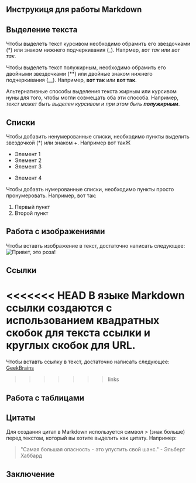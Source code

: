 ## Инструкиця для работы Markdown

## Выделение текста

Чтобы выделеть текст курсивом необходимо обрамить его звездочками (*) или знаком нижнего подчеркивания (_). Напрмер, *вот так* или _вот так_.

Чтобы выделеть текст полужирным, необходимо обрамить его двойными звездочками (**) или двойные знаком нижнего подчеркивания (__). Например, **вот так** или __вот так__.

Альтернативные способы выделения текста жирным или курсивом нуны для того, чтобы могли совмещать оба эти способа. Например, _текст может быть выделен курсивом и при этом быть **полужирным**_.

## Списки

Чтобы добавить ненумерованные списки, необходимо пункты выделить звездочкой (*) или знаком +. Например вот такЖ
* Элемент 1
* Элемент 2
* Элемент 3
+ Элемент 4

Чтобы добавть нумерованные списки, необходимо пункты просто пронумеровать. Например, вот так:
1. Первый пункт
2. Второй пункт

## Работа с изображениями

Чтобы вставть изображение в текст, достаточно написать следующее:
 ![Привет, это роза!](Roza.jpg) 

## Ссылки

<<<<<<< HEAD
В языке Markdown ссылки создаются с использованием квадратных скобок для текста ссылки и круглых скобок для URL.
=======
Чтобы вставть ссылку в текст, достаточно написать следующее:
[GeekBrains](https://gb.ru/education)
>>>>>>> links

## Работа с таблицами

## Цитаты

Для создания цитат в Markdown используется символ > (знак больше) перед текстом, который вы хотите выделить как цитату. Например:
>  "Самая большая опасность - это упустить свой шанс." - Эльберт Хаббард

## Заключение